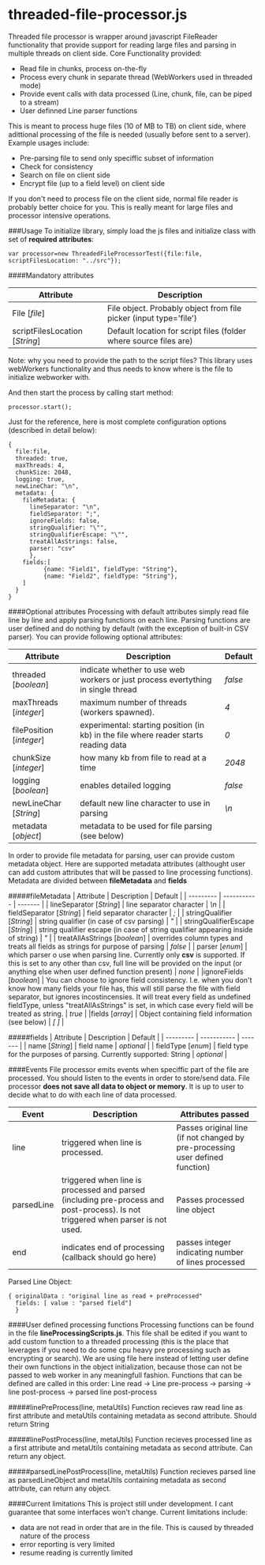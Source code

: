 # threaded-file-processor.js
Threaded file processor is wrapper around javascript FileReader functionality that provide support for reading large files and parsing in multiple threads on client side.
Core Functionality provided:
- Read file in chunks, process on-the-fly
- Process every chunk in separate thread (WebWorkers used in threaded mode)
- Provide event calls with data processed (Line, chunk, file, can be piped to a stream)
- User definned Line parser functions

This is meant to process huge files (10 of MB to TB) on client side, where adittional processing of the file is needed (usually before sent to a server). Example usages include:
- Pre-parsing file to send only speciffic subset of information
- Check for consistency
- Search on file on client side
- Encrypt file (up to a field level) on client side

If you don't need to process file on the client side, normal file reader is probably better choice for you. This is really meant for large files and processor intensive operations.

###Usage
To initialize library, simply load the js files and initialize class with set of **required attributes**:
```
var processor=new ThreadedFileProcessorTest({file:file, scriptFilesLocation: "../src"});
```
####Mandatory attributes

| Attribute | Description |
| --------- | ----------- |
| File [*file*]| File object. Probably object from file picker (input type='file') |
| scriptFilesLocation [*String*]| Default location for script files (folder where source files are) |
Note: why you need to provide the path to the script files? This library uses webWorkers functionality and thus needs to know where is the file to initialize webworker with. 

And then start the process by calling start method:
```
processor.start();
```

Just for the reference, here is most complete configuration options (described in detail below):
```
{
  file:file, 
  threaded: true, 
  maxThreads: 4,
  chunkSize: 2048,
  logging: true,
  newLineChar: "\n",
  metadata: {
    fileMetadata: {
      lineSeparator: "\n",
      fieldSeparator: ";", 
      ignoreFields: false, 
      stringQualifier: "\"", 
      stringQualifierEscape: "\"", 
      treatAllAsStrings: false,
      parser: "csv"
      }, 
    fields:[
          {name: "Field1", fieldType: "String"},
          {name: "Field2", fieldType: "String"},
    ]
  }
}
```

####Optional attributes
Processing with default attributes simply read file line by line and apply parsing functions on each line. Parsing functions are user defined and do nothing by default (with the exception of built-in CSV parser).
You can provide following optional attributes:

| Attribute | Description | Default |
| --------- | ----------- | ------- |
|threaded [*boolean*]|indicate whether to use web workers or just process evertything in single thread| *false* |
|maxThreads [*integer*]| maximum number of threads (workers spawned). | *4* |
|filePosition [*integer*] | experimental: starting position (in kb) in the file where reader starts reading data | *0* |
|chunkSize [*integer*] | how many kb from file to read at a time | *2048* |
|logging [*boolean*] | enables detailed logging | *false* |
|newLineChar [*String*] | default new line character to use in parsing | *\n* |
|metadata [*object*] | metadata to be used for file parsing (see below) | |

In order to provide file metadata for parsing, user can provide custom metadata object. Here are supported metadata attributes (althought user can add custom attributes that will be passed to line processing functions). Metadata are divided between **fileMetadata** and **fields**

#####fileMetadata
| Attribute | Description | Default |
| --------- | ----------- | ------- |
| lineSeparator [*String*] | line separator character | *\n* |
| fieldSeparator [*String*] | field separator character | *;* |
| stringQualifier [*String*] | string qualifier (in case of csv parsing) | *"* |
| stringQualifierEscape [*String*] | string qualifier escape (in case of string qualifier appearing inside of string) | *"* |
| treatAllAsStrings [*boolean*] | overrides column types and treats all fields as strings for purpose of parsing | *false* |
| parser [*enum*] | which parser o use when parsing line. Currently only **csv** is supported. If this is set to any other than csv, full line will be provided on the input (or anything else when user defined function present) | *none* |
|ignoreFields [*boolean*] | You can choose to ignore field consistency. I.e. when you don't know how many fields your file has, this will still parse the file with field separator, but ignores incostincensies. It will treat every field as undefined fieldType, unless "treatAllAsStrings" is set, in which case every field will be treated as string. | *true* |
|fields [*array*] | Object containing field information (see below) | *[ ]* |

#####fields
| Attribute | Description | Default |
| --------- | ----------- | ------- |
| name [*String*] | field name | *optional* |
| fieldType [*enum*] | field type for the purposes of parsing. Currently supported: String | *optional* |

####Events
File processor emits events when speciffic part of the file are processed. You should listen to the events in order to store/send data. File processor **does not save all data to object or memory**. It is up to user to decide what to do with each line of data processed.

| Event | Description | Attributes passed |
| --------- | ----------- | ----------------- |
| line | triggered when line is processed. | Passes original line (if not changed by pre-processing user defined function) |
| parsedLine | triggered when line is processed and parsed (including pre-process and post-process). Is not triggered when parser is not used. | Passes processed line object|
| end | indicates end of processing (callback should go here) | passes integer indicating number of lines processed |
Parsed Line Object:
```
{ originalData : "original line as read + preProcessed"
  fields: [ value : "parsed field"]
  }
  ```
  
####User defined processing functions
Processing functions can be found in the file **lineProcessingScripts.js**. This file shall be edited if you want to add custom function to a threaded processing (this is the place that leverages if you need to do some cpu heavy pre processing such as encrypting or search). 
We are using file here instead of letting user define their own functions in the object initialization, because those can not be passed to web worker in any meaningfull fashion. 
Functions that can be defined are called in this order:
Line read -> Line pre-process -> parsing -> line post-process -> parsed line post-process

#####linePreProcess(line, metaUtils)
Function recieves raw read line as first attribute and metaUtils containing metadata as second attribute. Should return String

#####linePostProcess(line, metaUtils)
Function recieves processed line as a first attribute and metaUtils containing metadata as second attribute. Can return any object.

#####parsedLinePostProcess(line, metaUtils)
Function recieves parsed line as parsedLineObject and metaUtils containing metadata as second attribute, can return any object.

####Current limitations
This is project still under development. I cant guarantee that some interfaces won't change. Current limitations include:
- data are not read in order that are in the file. This is caused by threaded nature of the process
- error reporting is very limited
- resume reading is currently limited
